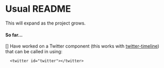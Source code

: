 Usual README
============

This will expand as the project grows.

#### So far...
[] Have worked on a Twitter component (this works with [twitter-timeline](https://github.com/Peter-Hudson/twitter-timeline)) that can be called in using: 
```
  <twitter id="twitter"></twitter>
```
